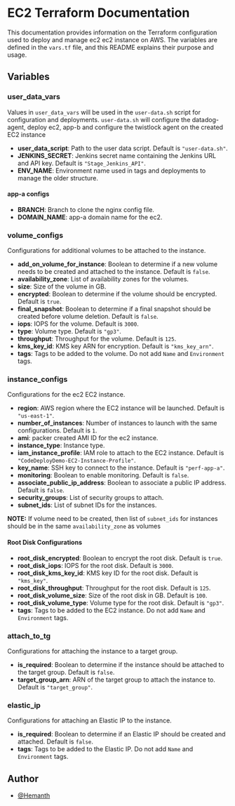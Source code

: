 # EC2 Terraform Documentation

This documentation provides information on the Terraform configuration used to deploy and manage ec2 ec2 instance on AWS. The variables are defined in the `vars.tf` file, and this README explains their purpose and usage.

## Variables

### user_data_vars

Values in `user_data_vars` will be used in the `user-data.sh` script for configuration and deployments. `user-data.sh` will configure the datadog-agent, deploy ec2, app-b and configure the twistlock agent on the created EC2 instance

- **user_data_script**: Path to the user data script. Default is `"user-data.sh"`.
- **JENKINS_SECRET**: Jenkins secret name containing the Jenkins URL and API key. Default is `"Stage_Jenkins_API"`.
- **ENV_NAME**: Environment name used in tags and deployments to manage the older structure.

#### app-a configs

- **BRANCH**: Branch to clone the nginx config file.
- **DOMAIN_NAME**: app-a domain name for the ec2.

### volume_configs

Configurations for additional volumes to be attached to the instance.

- **add_on_volume_for_instance**: Boolean to determine if a new volume needs to be created and attached to the instance. Default is `false`.
- **availability_zone**: List of availability zones for the volumes.
- **size**: Size of the volume in GB.
- **encrypted**: Boolean to determine if the volume should be encrypted. Default is `true`.
- **final_snapshot**: Boolean to determine if a final snapshot should be created before volume deletion. Default is `false`.
- **iops**: IOPS for the volume. Default is `3000`.
- **type**: Volume type. Default is `"gp3"`.
- **throughput**: Throughput for the volume. Default is `125`.
- **kms_key_id**: KMS key ARN for encryption. Default is `"kms_key_arn"`.
- **tags**: Tags to be added to the volume. Do not add `Name` and `Environment` tags.

### instance_configs

Configurations for the ec2 EC2 instance.

- **region**: AWS region where the EC2 instance will be launched. Default is `"us-east-1"`.
- **number_of_instances**: Number of instances to launch with the same configurations. Default is `1`.
- **ami**: packer created AMI ID for the ec2 instance.
- **instance_type**: Instance type.
- **iam_instance_profile**: IAM role to attach to the EC2 instance. Default is `"CodeDeployDemo-EC2-Instance-Profile"`.
- **key_name**: SSH key to connect to the instance. Default is `"perf-app-a"`.
- **monitoring**: Boolean to enable monitoring. Default is `false`.
- **associate_public_ip_address**: Boolean to associate a public IP address. Default is `false`.
- **security_groups**: List of security groups to attach.
- **subnet_ids**: List of subnet IDs for the instances.

**NOTE:**  If volume need to be created, then list of `subnet_ids` for instances should be in the same `availability_zone` as volumes

#### Root Disk Configurations

- **root_disk_encrypted**: Boolean to encrypt the root disk. Default is `true`.
- **root_disk_iops**: IOPS for the root disk. Default is `3000`.
- **root_disk_kms_key_id**: KMS key ID for the root disk. Default is `"kms_key"`.
- **root_disk_throughput**: Throughput for the root disk. Default is `125`.
- **root_disk_volume_size**: Size of the root disk in GB. Default is `100`.
- **root_disk_volume_type**: Volume type for the root disk. Default is `"gp3"`.
- **tags**: Tags to be added to the EC2 instance. Do not add `Name` and `Environment` tags.

### attach_to_tg

Configurations for attaching the instance to a target group.

- **is_required**: Boolean to determine if the instance should be attached to the target group. Default is `false`.
- **target_group_arn**: ARN of the target group to attach the instance to. Default is `"target_group"`.

### elastic_ip

Configurations for attaching an Elastic IP to the instance.

- **is_required**: Boolean to determine if an Elastic IP should be created and attached. Default is `false`.
- **tags**: Tags to be added to the Elastic IP. Do not add `Name` and `Environment` tags.

## Author

- [@Hemanth](https://github.com/hemanthakumar97)